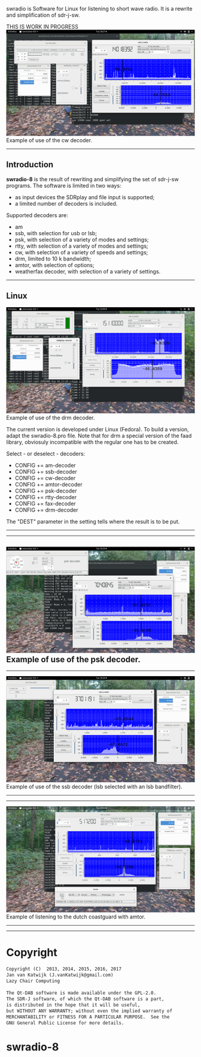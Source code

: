 
swradio is  Software for Linux for listening to short wave radio.
It is a  rewrite and simplification of sdr-j-sw.


THIS IS WORK IN PROGRESS
![swradio-8 with SDRplay as device](/Screenshot-swradio-1.png?raw=true)
Example of use of the cw decoder.

------------------------------------------------------------------
Introduction
------------------------------------------------------------------

**swradio-8** is the result of rewriting and simplifying the set of sdr-j-sw programs. The software is limited in two ways:

* as input devices the SDRplay and file input is supported;
* a limited number of decoders is included.


Supported decoders are:
* am
* ssb, with selection for usb or lsb;
* psk, with selection of a variety of modes and settings;
* rtty, with selection of a variety of modes and settings;
* cw, with selection of a variety of speeds and settings;
* drm, limited to 10 k bandwidth;
* amtor, with selection of options;
* weatherfax decoder, with selection of a variety of settings.

------------------------------------------------------------------
Linux
------------------------------------------------------------------
![swradio-8](Screenshot-swradio-2.png?raw=true)
Example of use of the drm decoder.

The current version is developed under Linux (Fedora).
To build a version, adapt the swradio-8.pro file.
Note that for drm a special version of the faad library,
obviosuly incompatible with the regular one has to be created.

Select - or deselect - decoders:

* CONFIG          += am-decoder
* CONFIG          += ssb-decoder
* CONFIG          += cw-decoder
* CONFIG          += amtor-decoder
* CONFIG          += psk-decoder
* CONFIG          += rtty-decoder
* CONFIG          += fax-decoder
* CONFIG          += drm-decoder

The "DEST" parameter in the setting tells where the result is to be put.

-------------------------------------------------------------------------
-------------------------------------------------------------------------

![swradio-8](/Screenshot-swradio-3.png?raw=true)
Example of use of the psk decoder.
--------------------------------------------------------------------------
--------------------------------------------------------------------------

![swradio-8](/Screenshot-swradio-4.png?raw=true)
Example of use of the ssb decoder (lsb selected with an lsb bandfilter).

--------------------------------------------------------------------------
--------------------------------------------------------------------------

![swradio-8](/Screenshot-swradio-5.png?raw=true)
Example of listening to the dutch coastguard with amtor.

--------------------------------------------------------------------------
--------------------------------------------------------------------------

# Copyright


	Copyright (C)  2013, 2014, 2015, 2016, 2017
	Jan van Katwijk (J.vanKatwijk@gmail.com)
	Lazy Chair Computing

	The Qt-DAB software is made available under the GPL-2.0.
	The SDR-J software, of which the Qt-DAB software is a part, 
	is distributed in the hope that it will be useful,
	but WITHOUT ANY WARRANTY; without even the implied warranty of
	MERCHANTABILITY or FITNESS FOR A PARTICULAR PURPOSE.  See the
	GNU General Public License for more details.

# swradio-8
